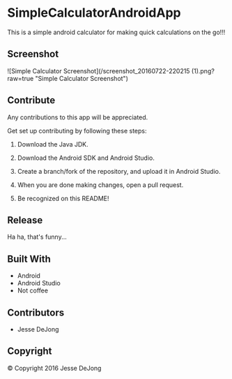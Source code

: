 # SimpleCalculatorAndroidApp
This is a simple android calculator for making quick calculations on the go!!!

## Screenshot
![Simple Calculator Screenshot](/screenshot_20160722-220215 (1).png?raw=true "Simple Calculator Screenshot")

## Contribute
Any contributions to this app will be appreciated.

Get set up contributing by following these steps:

1. Download the Java JDK.

2. Download the Android SDK and Android Studio.

3. Create a branch/fork of the repository, and upload it in Android Studio.

4. When you are done making changes, open a pull request.

5. Be recognized on this README!

## Release
Ha ha, that's funny...

## Built With
* Android
* Android Studio
* Not coffee

## Contributors
* Jesse DeJong

## Copyright
© Copyright 2016 Jesse DeJong
